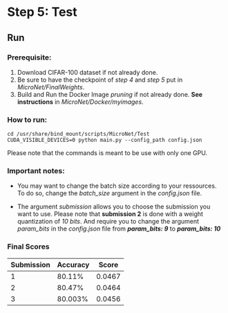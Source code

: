 # Step 5: Test


## Run

### Prerequisite:
1. Download CIFAR-100 dataset if not already done.
2. Be sure to have the checkpoint of *step 4* and *step 5* put in *MicroNet/FinalWeights*.
3. Build and Run the Docker Image *pruning* if not already done. **See instructions** in *MicroNet/Docker/myimages*.


### How to run:
```
cd /usr/share/bind_mount/scripts/MicroNet/Test
CUDA_VISIBLE_DEVICES=0 python main.py --config_path config.json
```

Please note that the commands is meant to be use with only one GPU.

### Important notes:

- You may want to change the batch size according to your ressources. To do so, change the *batch_size* argument in the
*config.json* file.

- The argument *submission* allows you to choose the submission you want to use. Please note that **submission 2** is
done with a weight quantization of *10 bits*. And require you to change the argument *param_bits* in the
*config.json* file from ***param_bits: 9*** to ***param_bits: 10***


### Final Scores

| Submission        | Accuracy   | Score    |
|-------------------------|------------|------------|
| 1        | 80.11%        | 0.0467        |
| 2       | 80.47%       | 0.0464        |
| 3   | 80.003%        | 0.0456        |



